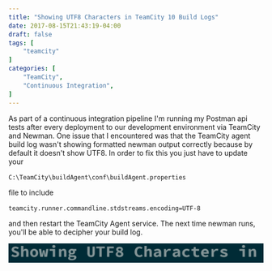 ```yaml
---
title: "Showing UTF8 Characters in TeamCity 10 Build Logs"
date: 2017-08-15T21:43:19-04:00
draft: false
tags: [
    "teamcity"
]
categories: [
    "TeamCity",
    "Continuous Integration",
]
---
```


As part of a continuous integration pipeline I'm running my Postman api tests after every deployment to our development environment via TeamCity and Newman. One issue that I encountered was that the TeamCity agent build log wasn't showing formatted newman output correctly because by default it doesn't show UTF8. In order to fix this you just have to update your 
```
C:\TeamCity\buildAgent\conf\buildAgent.properties
``` 
file to include 
```
teamcity.runner.commandline.stdstreams.encoding=UTF-8
``` 
and then restart the TeamCity Agent service. The next time newman runs, you'll be able to decipher your build log.

![](test.png)